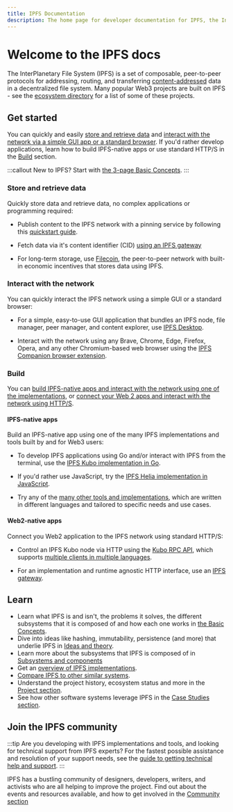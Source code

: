 ```yaml
---
title: IPFS Documentation
description: The home page for developer documentation for IPFS, the InterPlanetary File System.
---
```


# Welcome to the IPFS docs

The InterPlanetary File System (IPFS) is a set of composable, peer-to-peer protocols for addressing, routing, and transferring [content-addressed](concepts/glossary.md#content-addressing) data in a decentralized file system. Many popular Web3 projects are built on IPFS - see the [ecosystem directory](https://ecosystem.ipfs.tech) for a list of some of these projects.

## Get started

You can quickly and easily [store and retrieve data](#store-and-retrieve-data) and [interact with the network via a simple GUI app or a standard browser](#interact-with-the-network). If you'd rather develop applications, learn how to build IPFS-native apps or use standard HTTP/S in the [Build](#build) section.

:::callout
New to IPFS? Start with
[the 3-page Basic Concepts](./concepts/README.md#learn-the-basics).
:::

### Store and retrieve data

Quickly store data and retrieve data, no complex applications or programming required:

- Publish content to the IPFS network with a pinning service by following this [quickstart guide](./quickstart/publish.md).

- Fetch data via it's <VueCustomTooltip label="An address used to point to data in IPFS, based on the content itself, as opposed to the location." underlined multiline is-medium>content identifier (CID)</VueCustomTooltip> [using an IPFS gateway](./quickstart/retrieve.md#fetching-the-cid-with-an-ipfs-gateway)

- For long-term storage, use [Filecoin](https://docs.filecoin.io/), the peer-to-peer network with built-in economic incentives that stores data using IPFS.

### Interact with the network 

You can quickly interact the IPFS network using a simple GUI or a standard browser:

- For a simple, easy-to-use GUI application that bundles an IPFS node, file manager, peer manager, and content explorer, use [IPFS Desktop](./install/ipfs-desktop.md).

- Interact with the network using any Brave, Chrome, Edge, Firefox, Opera, and any other Chromium-based web browser using the [IPFS Companion browser extension](./install/ipfs-companion.md).

### Build

You can [build IPFS-native apps and interact with the network using one of the implementations](#ipfs-native-apps), or [connect your Web 2 apps and interact with the network using HTTP/S](#web2-native-apps).

#### IPFS-native apps

Build an IPFS-native app using one of the many IPFS <VueCustomTooltip label="Software, written in any programming language, with functionality to process and transmit content-addressed data. Some implementations are optimized for specific use cases or devices, or use different subsystems to handle content-addressed data. There are multiple specififactions in IPFS for handling content-addressed data, and not all implementations implement them." underlined multiline is-medium>implementations</VueCustomTooltip> and tools built by and for Web3 users:

- To develop IPFS applications using Go and/or interact with IPFS from the terminal, use the [IPFS Kubo implementation in Go](./install/command-line.md). 

- If you'd rather use JavaScript, try the [IPFS Helia implementation in JavaScript](https://github.com/ipfs/helia).

- Try any of the [many other tools and implementations](./concepts/ipfs-implementations.md), which are written in different languages and tailored to specific needs and use cases.

#### Web2-native apps

Connect you Web2 application to the IPFS network using standard HTTP/S:

- Control an IPFS Kubo node via HTTP using the [Kubo RPC API](./reference/kubo/rpc.md), which supports [multiple clients in multiple languages](./reference/kubo-rpc-cli.md).

- For an implementation and runtime agnostic HTTP interface, use an [IPFS gateway](./reference/http/gateway.md).

## Learn

- Learn what IPFS is and isn't, the problems it solves, the different subsystems that it is composed of and how each one works in [the Basic Concepts](./concepts/README.md#learn-the-basics).
- Dive into ideas like hashing, immutability, persistence (and more) that underlie IPFS in [Ideas and theory](./concepts/README.md#ideas-and-theory).
- Learn more about the subsystems that IPFS is composed of in [Subsystems and components](./concepts/README.md#subsystems-and-components)
- Get an [overview of IPFS implementations](./concepts/ipfs-implementations.md).
- [Compare IPFS to other similar systems](./concepts/comparisons.md).
- Understand the project history, ecosystem status and more in the [Project section](./project/README.md).
- See how other software systems leverage IPFS in the [Case Studies section](./case-studies/arbol.md).

## Join the IPFS community

:::tip
Are you developing with IPFS implementations and tools, and looking for technical support from IPFS experts? For the fastest possible assistance and resolution of your support needs, see the [guide to getting technical help and support](./community/README.md#get-technical-support-and-help).
:::

IPFS has a bustling community of designers, developers, writers, and activists who are all helping to improve the project. Find out about the events and resources available, and how to get involved in the [Community section](./community/README.md)
